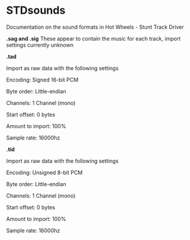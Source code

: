 # STDsounds
Documentation on the sound formats in Hot Wheels - Stunt Track Driver

**.sag and .sig**
These appear to contain the music for each track, import settings currently unknown


**.tad**
  
Import as raw data with the following settings
  
Encoding: Signed 16-bit PCM
  
Byte order: Little-endian
  
Channels: 1 Channel (mono)
  
Start offset: 0 bytes
  
Amount to import: 100%
  
Sample rate: 16000hz


**.tid**
  
Import as raw data with the following settings
  
Encoding: Unsigned 8-bit PCM
  
Byte order: Little-endian
  
Channels: 1 Channel (mono)
  
Start offset: 0 bytes
  
Amount to import: 100%
  
Sample rate: 16000hz
